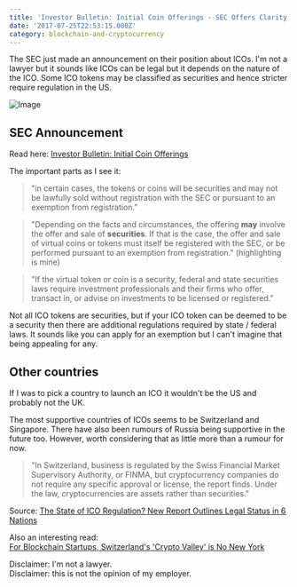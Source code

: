 ```yaml
---
title: 'Investor Bulletin: Initial Coin Offerings - SEC Offers Clarity'
date: '2017-07-25T22:53:15.000Z'
category: blockchain-and-cryptocurrency
---
```

The SEC just made an announcement on their position about ICOs. I'm not a lawyer but it sounds like ICOs can be legal but it depends on the nature of the ICO. Some ICO tokens may be classified as securities and hence stricter require regulation in the US.

![Image](https://steemitimages.com/DQmZNgNhy9Bci8Z2tneYxuRDtn131dY9H6iDzvMHCyrrtoy/image.png)

SEC Announcement
----------------

Read here: [Investor Bulletin: Initial Coin Offerings](https://www.investor.gov/additional-resources/news-alerts/alerts-bulletins/investor-bulletin-initial-coin-offerings)

The important parts as I see it:

> "in certain cases, the tokens or coins will be securities and may not be lawfully sold without registration with the SEC or pursuant to an exemption from registration."

> "Depending on the facts and circumstances, the offering **may** involve the offer and sale of **securities**. If that is the case, the offer and sale of virtual coins or tokens must itself be registered with the SEC, or be performed pursuant to an exemption from registration." (highlighting is mine)

> "If the virtual token or coin is a security, federal and state securities laws require investment professionals and their firms who offer, transact in, or advise on investments to be licensed or registered."

Not all ICO tokens are securities, but if your ICO token can be deemed to be a security then there are additional regulations required by state / federal laws. It sounds like you can apply for an exemption but I can't imagine that being appealing for any.

Other countries
---------------

If I was to pick a country to launch an ICO it wouldn't be the US and probably not the UK.

The most supportive countries of ICOs seems to be Switzerland and Singapore. There have also been rumours of Russia being supportive in the future too. However, worth considering that as little more than a rumour for now.

> "In Switzerland, business is regulated by the Swiss Financial Market Supervisory Authority, or FINMA, but cryptocurrency companies do not require any specific approval or license, the report finds. Under the law, cryptocurrencies are assets rather than securities."

Source: [The State of ICO Regulation? New Report Outlines Legal Status in 6 Nations](https://www.coindesk.com/state-ico-regulation-new-report-outlines-legal-status-6-nations/)

Also an interesting read:  
[For Blockchain Startups, Switzerland's 'Crypto Valley' is No New York](https://www.coindesk.com/blockchain-innovation-switzerland-crypto-valley-new-york/)

Disclaimer: I'm not a lawyer.  
Disclaimer: this is not the opinion of my employer.
